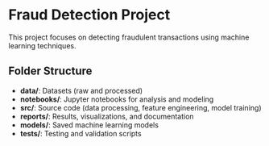 # Fraud Detection Project 
 
This project focuses on detecting fraudulent transactions using machine learning techniques. 
 
## Folder Structure 
- **data/**: Datasets (raw and processed) 
- **notebooks/**: Jupyter notebooks for analysis and modeling 
- **src/**: Source code (data processing, feature engineering, model training) 
- **reports/**: Results, visualizations, and documentation 
- **models/**: Saved machine learning models 
- **tests/**: Testing and validation scripts 
